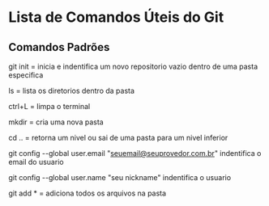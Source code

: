 # Lista de Comandos Úteis do Git

## Comandos Padrões

git init = inicia e indentifica um novo repositorio vazio dentro de uma pasta especifica

ls = lista os diretorios dentro da pasta

ctrl+L = limpa o terminal

mkdir = cria uma nova pasta

cd .. = retorna um nivel ou sai de uma pasta para um nivel inferior

git config --global user.email "seuemail@seuprovedor.com.br"
indentifica o email do usuario

git config --global user.name "seu nickname"
indentifica o usuario 

git add * = adiciona todos os arquivos na pasta